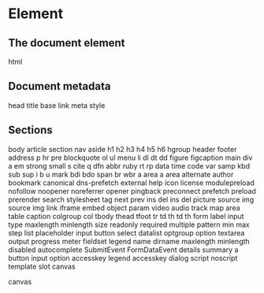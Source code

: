 # Element

## The document element

html

## Document metadata

head
title
base
link
meta
style

## Sections

body
article
section
nav
aside
h1
h2
h3
h4
h5
h6
hgroup
header
footer
address
p
hr
pre
blockquote
ol
ul
menu
li
dl
dt
dd
figure
figcaption
main
div
a
em
strong
small
s
cite
q
dfn
abbr
ruby
rt
rp
data
time
code
var
samp
kbd
sub
sup
i
b
u
mark
bdi
bdo
span
br
wbr
a
area
a
area
alternate
author
bookmark
canonical
dns-prefetch
external
help
icon
license
modulepreload
nofollow
noopener
noreferrer
opener
pingback
preconnect
prefetch
preload
prerender
search
stylesheet
tag
next
prev
ins
del
ins
del
picture
source
img
source
img
link
iframe
embed
object
param
video
audio
track
map
area
table
caption
colgroup
col
tbody
thead
tfoot
tr
td
th
td
th
form
label
input
type
maxlength
minlength
size
readonly
required
multiple
pattern
min
max
step
list
placeholder
input
button
select
datalist
optgroup
option
textarea
output
progress
meter
fieldset
legend
name
dirname
maxlength
minlength
disabled
autocomplete
SubmitEvent
FormDataEvent
details
summary
a
button
input
option
accesskey
legend
accesskey
dialog
script
noscript
template
slot
canvas

canvas
